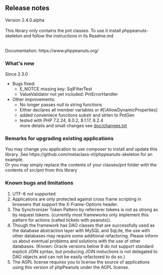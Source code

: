 <H2>Release notes</H2>
<P>Version 2.4.0.alpha<BR>
<BR>
This library only contains the pnt classes. To use it install phppeanuts-skeleton and follow the instructions in its Readme.md</P>
<BR>
Documentation: https://www.phppeanuts.org/
<BR>
<H3>What's new</H3>

<P>Since 2.3.0</P>
<UL>
	<li>Bugs fixed:
	<ul>
      <li>E_NOTCE missing key: SqlFilterTest</li>
      <li>ValueValidator not yet included: PntErrorHandler</li>
	</ul>
	<li>Other improvements:
	<ul>
		<li>No longer passes null to string functions</li>
        <li>Either declares all member variables or #[\AllowDynamicProperties] </li>
		<li>added conveniece functions substr and strlen to PntGen</li>
		<li>tested with PHP 7.2.24, 8.0.2, 8.1.17, 8.2.4</li>
		<Ll>more details and small changes see <a href="doc/changes.txt">doc/changes.txt</a></li>
	</ul>
</UL>

<H3>Remarks for upgrading existing applications</H3>
<p>You may change you application to use composer to install and update this library.
See https://github.com/metaclass-nl/phppeanuts-skeleton for an example.<br>
Or you may simply replace the contents of your classes/pnt folder with the contents
of src/pnt from this library</p>
<p>

<H3>Known bugs and limitations</H3>
<OL>
	<li>UTF-8 not supported
	<li>Applications are only protected against cross frame scripting in browsers that support the X-Frame-Options header. 
	<li>The Synchronizer Token Pattern by referrerer tokens is not as strong as by request tokens. (currently
	most frameworks only implement this pattern for actions (called tickets with peanuts)). 
	<li>Though the framework has DAO classes that are successfully used as the database abstraction layer with MySQL
	and SqLite, the use with other databases may require some additional refactoring. Please inform us about eventual
	problems and solutions with the use of other databases. (Known: Oracle versions below 9 do not support standard
	explicit JOIN syntax, but producing JOIN instuctions is not delegated to DAO objects and can not be easily refactored
	to do so.)
	<li>The AGPL license requires you to license the source of applications using this version
	of phpPeanuts under the AGPL license. 
</OL>
